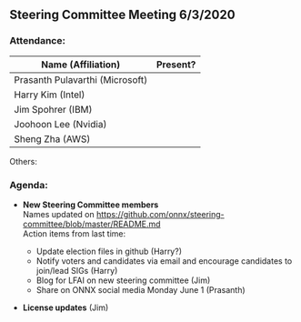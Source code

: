 ## Steering Committee Meeting 6/3/2020

### Attendance:

| Name (Affiliation) | Present? |
| ------------------------------- | --- |
| Prasanth Pulavarthi (Microsoft) |  |
| Harry Kim (Intel)               |  |
| Jim Spohrer (IBM)               |  |
| Joohoon Lee (Nvidia)            |  |
| Sheng Zha (AWS)                 |  | 

Others: 

### Agenda:

* **New Steering Committee members**  
Names updated on https://github.com/onnx/steering-committee/blob/master/README.md  
Action items from last time:  
  * Update election files in github (Harry?)  
  * Notify voters and candidates via email and encourage candidates to join/lead SIGs (Harry)  
  * Blog for LFAI on new steering committee (Jim)  
  * Share on ONNX social media Monday June 1 (Prasanth)

* **License updates** (Jim)  

